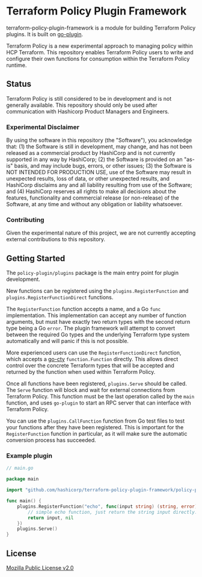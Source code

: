 # Terraform Policy Plugin Framework

terraform-policy-plugin-framework is a module for building Terraform Policy plugins.
It is built on [go-plugin](https://github.com/hashicorp/go-plugin).

Terraform Policy is a new experimental approach to managing policy within HCP Terraform.
This repository enables Terraform Policy users to write and configure their own functions for consumption within the Terraform Policy runtime.

## Status

Terraform Policy is still considered to be in development and is not generally available. 
This repository should only be used after communication with Hashicorp Product Managers and Engineers.

### Experimental Disclaimer

By using the software in this repository (the "Software"), you acknowledge that: (1) the Software is still in development, may change, and has not been released as a commercial product by HashiCorp and is not currently supported in any way by HashiCorp; (2) the Software is provided on an "as-is" basis, and may include bugs, errors, or other issues; (3) the Software is NOT INTENDED FOR PRODUCTION USE, use of the Software may result in unexpected results, loss of data, or other unexpected results, and HashiCorp disclaims any and all liability resulting from use of the Software; and (4) HashiCorp reserves all rights to make all decisions about the features, functionality and commercial release (or non-release) of the Software, at any time and without any obligation or liability whatsoever.

### Contributing

Given the experimental nature of this project, we are not currently accepting external contributions to this repository.

## Getting Started

The `policy-plugin/plugins` package is the main entry point for plugin development.

New functions can be registered using the `plugins.RegisterFunction` and `plugins.RegisterFunctionDirect` functions.

The `RegisterFunction` function accepts a name, and a Go `func` implementation. 
This implementation can accept any number of function arguments, but must have exactly two return types with the second return type being a Go `error`.
The plugin framework will attempt to convert between the required Go types and the underlying Terraform type system automatically and will panic if this is not possible.

More experienced users can use the `RegisterFunctionDirect` function, which accepts a [go-cty](https://github.com/zclconf/go-cty) `function.Function` directly.
This allows direct control over the concrete Terraform types that will be accepted and returned by the function when used within Terraform Policy.

Once all functions have been registered, `plugins.Serve` should be called. 
The `Serve` function will block and wait for external connections from Terraform Policy. 
This function must be the last operation called by the `main` function, and uses `go-plugin` to start an RPC server that can interface with Terraform Policy.  

You can use the `plugins.CallFunction` function from Go test files to test your functions after they have been registered.
This is important for the `RegisterFunction` function in particular, as it will make sure the automatic conversion process has succeeded.

### Example plugin

```go
// main.go

package main

import "github.com/hashicorp/terraform-policy-plugin-framework/policy-plugin/plugins"

func main() {
	plugins.RegisterFunction("echo", func(input string) (string, error) {
		// simple echo function, just return the string input directly.
		return input, nil
    })
	plugins.Serve()
}
```

## License

[Mozilla Public License v2.0](https://github.com/hashicorp/terraform-policy-plugin-framework/blob/main/LICENSE)
